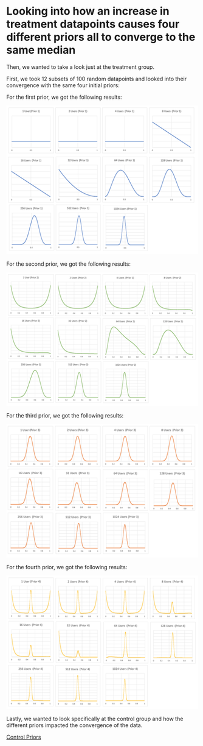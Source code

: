 # Looking into how an increase in treatment datapoints causes four different priors all to converge to the same median

Then, we wanted to take a look just at the treatment group. 

First, we took 12 subsets of 100 random datapoints and looked into their convergence with the same four initial priors:

For the first prior, we got the following results:

![priors1 - treatment](https://github.com/EvaGostiuk/MAT4376-project-2-team-3/blob/master/AB_DataSet/images/prior1_treatment.png?raw=true)



For the second prior, we got the following results:

![priors2 - treatment](https://github.com/EvaGostiuk/MAT4376-project-2-team-3/blob/master/AB_DataSet/images/prior2_treatment.png?raw=true)



For the third prior, we got the following results:

![priors3 - treatment](https://github.com/EvaGostiuk/MAT4376-project-2-team-3/blob/master/AB_DataSet/images/prior3_treatment.png?raw=true)



For the fourth prior, we got the following results:

![priors4 - treatment](https://github.com/EvaGostiuk/MAT4376-project-2-team-3/blob/master/AB_DataSet/images/prior4_treatment.png?raw=true)



Lastly, we wanted to look specifically at the control group and how the different priors impacted the convergence of the data.

[Control Priors](https://github.com/EvaGostiuk/MAT4376-project-2-team-3/blob/master/AB_DataSet/task_1/06-Control_Priors.md)
